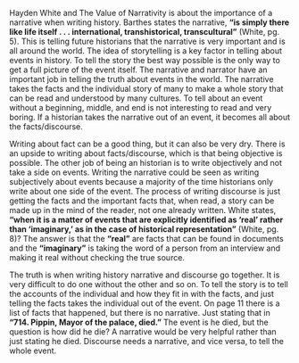 Hayden White and The Value of Narrativity is about the importance of a narrative when writing history. Barthes states the narrative, **“is simply there like life itself . . . international, transhistorical, transcultural”** (White, pg. 5). This is telling future historians that the narrative is very important and is all around the world. The idea of storytelling is a key factor in telling about events in history. To tell the story the best way possible is the only way to get a full picture of the event itself. The narrative and narrator have an important job in telling the truth about events in the world. The narrative takes the facts and the individual story of many to make a whole story that can be read and understood by many cultures. To tell about an event without a beginning, middle, and end is not interesting to read and very boring. If a historian takes the narrative out of an event, it becomes all about the facts/discourse.

Writing about fact can be a good thing, but it can also be very dry. There is an upside to writing about facts/discourse, which is that being objective is possible. The other job of being an historian is to write objectively and not take a side on events. Writing the narrative could be seen as writing subjectively about events because a majority of the time historians only write about one side of the event. The process of writing discourse is just getting the facts and the important facts that, when read, a story can be made up in the mind of the reader, not one already written. White states, **“when it is a matter of events that are explicitly identified as ‘real’ rather than ‘imaginary,’ as in the case of historical representation”** (White, pg. 8)? The answer is that the **“real”** are facts that can be found in documents and the **“imaginary”** is taking the word of a person from an interview and making it real without checking the true source.

The truth is when writing history narrative and discourse go together. It is very difficult to do one without the other and so on. To tell the story is to tell the accounts of the individual and how they fit in with the facts, and just telling the facts takes the individual out of the event. On page 11 there is a list of facts that happened, but there is no narrative. Just stating that in **“714. Pippin, Mayor of the palace, died.”** The event is he died, but the question is how did he die? A narrative would be very helpful rather than just stating he died. Discourse needs a narrative, and vice versa, to tell the whole event.
